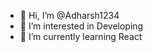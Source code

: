 - 👋 Hi, I’m @Adharsh1234
- 👀 I’m interested in Developing
- 🌱 I’m currently learning React
<!---
Adharsh1234/Adharsh1234 is a ✨ special ✨ repository because its `README.md` (this file) appears on your GitHub profile.
You can click the Preview link to take a look at your changes.
--->

